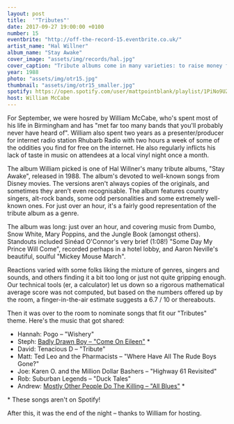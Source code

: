 ```yaml
---
layout: post
title:  '"Tributes"'
date: 2017-09-27 19:00:00 +0100
number: 15
eventbrite: "http://off-the-record-15.eventbrite.co.uk/"
artist_name: "Hal Willner"
album_name: "Stay Awake"
cover_image: "assets/img/records/hal.jpg"
cover_caption: "Tribute albums come in many varieties: to raise money for charities, to commemorate an event, or just to cash in on someone famous. This one's for Disney!"
year: 1988
photo: "assets/img/otr15.jpg"
thumbnail: "assets/img/otr15_smaller.jpg"
spotify: https://open.spotify.com/user/mattpointblank/playlist/1PiNo9UZJ9EutuiDwmcsXs
host: William McCabe
---
```


For September, we were hosred by William McCabe, who's spent most of his life in Birmingham and has "met far too many bands that you'll probably never have heard of". William also spent two years as a presenter/producer for internet radio station Rhubarb Radio with two hours a week of some of the oddities you find for free on the internet. He also regularly inflicts his lack of taste in music on attendees at a local vinyl night once a month.

The album William picked is one of Hal Willner's many tribute albums, "Stay Awake", released in 1988. The album's devoted to well-known songs from Disney movies. The versions aren't always copies of the originals, and sometimes they aren’t even recognisable. The album features country singers, alt-rock bands, some odd personalities and some extremely well-known ones. For just over an hour, it's a fairly good representation of the tribute album as a genre.

The album was long: just over an hour, and covering music from Dumbo, Snow White, Mary Poppins, and the Jungle Book (amongst others). Standouts included Sinéad O'Connor's very brief (1:08!) "Some Day My Prince Will Come", recorded perhaps in a hotel lobby, and Aaron Neville's beautiful, soulful "Mickey Mouse March".

Reactions varied with some folks liking the mixture of genres, singers and sounds, and others finding it a bit too long or just not quite gripping enough. Our technical tools (er, a calculator) let us down so a rigorous mathematical average score was not computed, but based on the numbers offered up by the room, a finger-in-the-air estimate suggests a 6.7 / 10 or thereabouts.

Then it was over to the room to nominate songs that fit our "Tributes" theme. Here's the music that got shared:

- Hannah: Pogo – "Wishery"
- Steph: [Badly Drawn Boy – "Come On Eileen"](https://www.youtube.com/watch?v=Ax0XQHV1IVA) *
- David: Tenacious D – "Tribute"
- Matt: Ted Leo and the Pharmacists – "Where Have All The Rude Boys Gone?"
- Joe: Karen O. and the Million Dollar Bashers – "Highway 61 Revisited"
- Rob: Suburban Legends – "Duck Tales"
- Andrew: [Mostly Other People Do The Killing – "All Blues"](https://soundcloud.com/bk-music-pr/all-blues-mostly-other-people-do-the-killing) *
 

\* These songs aren't on Spotify!

After this, it was the end of the night – thanks to William for hosting.